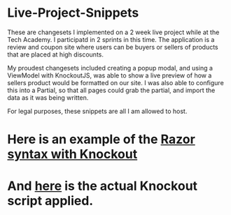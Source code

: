 # Live-Project-Snippets
These are changesets I implemented on a 2 week live project while at the Tech Academy. I participatd in 2 sprints in this time. The application is a review and coupon site where users can be buyers or sellers of products that are placed at high discounts.

My proudest changesets included creating a popup modal, and using a ViewModel with KnockoutJS, was able to show a live preview of how a sellers product would be formatted on our site. I was also able to configure this into a Partial, so that all pages could grab the partial, and import the data as it was being written.

For legal purposes, these snippets are all I am allowed to host.

# Here is an example of the [Razor syntax with Knockout](https://github.com/ChrisConnell1/Live-Project-Snippets/blob/master/Knockout/Binds.cs)

# And [here](https://github.com/ChrisConnell1/Live-Project-Snippets/blob/master/Knockout/Script.js) is the actual Knockout script applied.
